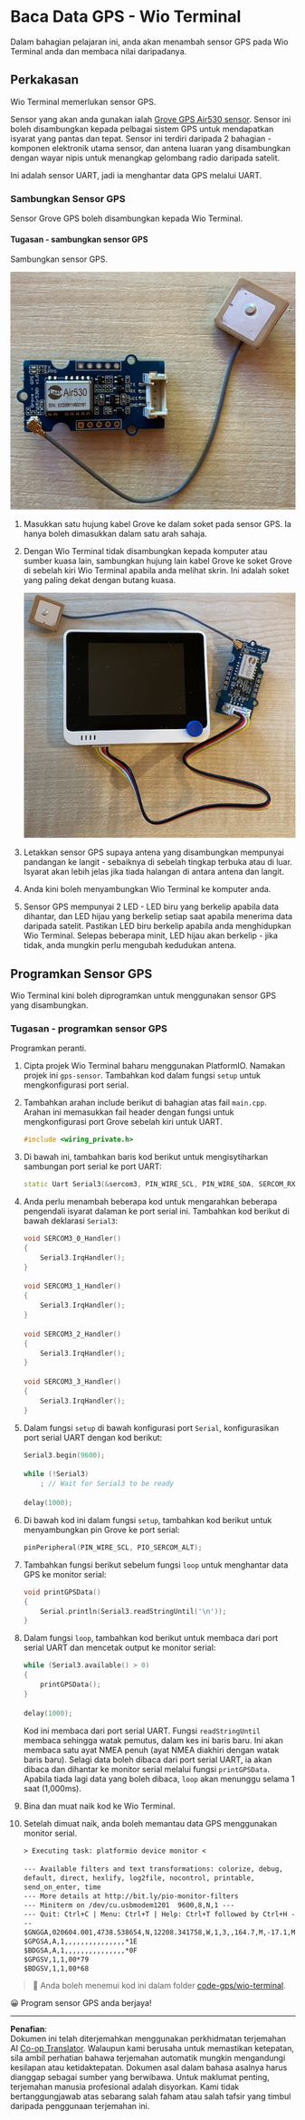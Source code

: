 <!--
CO_OP_TRANSLATOR_METADATA:
{
  "original_hash": "da6ae0a795cf06be33d23ca5b8493fc8",
  "translation_date": "2025-08-27T23:39:46+00:00",
  "source_file": "3-transport/lessons/1-location-tracking/wio-terminal-gps-sensor.md",
  "language_code": "ms"
}
-->
# Baca Data GPS - Wio Terminal

Dalam bahagian pelajaran ini, anda akan menambah sensor GPS pada Wio Terminal anda dan membaca nilai daripadanya.

## Perkakasan

Wio Terminal memerlukan sensor GPS.

Sensor yang akan anda gunakan ialah [Grove GPS Air530 sensor](https://www.seeedstudio.com/Grove-GPS-Air530-p-4584.html). Sensor ini boleh disambungkan kepada pelbagai sistem GPS untuk mendapatkan isyarat yang pantas dan tepat. Sensor ini terdiri daripada 2 bahagian - komponen elektronik utama sensor, dan antena luaran yang disambungkan dengan wayar nipis untuk menangkap gelombang radio daripada satelit.

Ini adalah sensor UART, jadi ia menghantar data GPS melalui UART.

### Sambungkan Sensor GPS

Sensor Grove GPS boleh disambungkan kepada Wio Terminal.

#### Tugasan - sambungkan sensor GPS

Sambungkan sensor GPS.

![Sensor GPS Grove](../../../../../translated_images/grove-gps-sensor.247943bf69b03f0d1820ef6ed10c587f9b650e8db55b936851c92412180bd3e2.ms.png)

1. Masukkan satu hujung kabel Grove ke dalam soket pada sensor GPS. Ia hanya boleh dimasukkan dalam satu arah sahaja.

1. Dengan Wio Terminal tidak disambungkan kepada komputer atau sumber kuasa lain, sambungkan hujung lain kabel Grove ke soket Grove di sebelah kiri Wio Terminal apabila anda melihat skrin. Ini adalah soket yang paling dekat dengan butang kuasa.

    ![Sensor GPS Grove disambungkan ke soket sebelah kiri](../../../../../translated_images/wio-gps-sensor.19fd52b81ce58095d5deb3d4e5a1fdd88818d76569b00b1f0d740c92dc986525.ms.png)

1. Letakkan sensor GPS supaya antena yang disambungkan mempunyai pandangan ke langit - sebaiknya di sebelah tingkap terbuka atau di luar. Isyarat akan lebih jelas jika tiada halangan di antara antena dan langit.

1. Anda kini boleh menyambungkan Wio Terminal ke komputer anda.

1. Sensor GPS mempunyai 2 LED - LED biru yang berkelip apabila data dihantar, dan LED hijau yang berkelip setiap saat apabila menerima data daripada satelit. Pastikan LED biru berkelip apabila anda menghidupkan Wio Terminal. Selepas beberapa minit, LED hijau akan berkelip - jika tidak, anda mungkin perlu mengubah kedudukan antena.

## Programkan Sensor GPS

Wio Terminal kini boleh diprogramkan untuk menggunakan sensor GPS yang disambungkan.

### Tugasan - programkan sensor GPS

Programkan peranti.

1. Cipta projek Wio Terminal baharu menggunakan PlatformIO. Namakan projek ini `gps-sensor`. Tambahkan kod dalam fungsi `setup` untuk mengkonfigurasi port serial.

1. Tambahkan arahan include berikut di bahagian atas fail `main.cpp`. Arahan ini memasukkan fail header dengan fungsi untuk mengkonfigurasi port Grove sebelah kiri untuk UART.

    ```cpp
    #include <wiring_private.h>
    ```

1. Di bawah ini, tambahkan baris kod berikut untuk mengisytiharkan sambungan port serial ke port UART:

    ```cpp
    static Uart Serial3(&sercom3, PIN_WIRE_SCL, PIN_WIRE_SDA, SERCOM_RX_PAD_1, UART_TX_PAD_0);
    ```

1. Anda perlu menambah beberapa kod untuk mengarahkan beberapa pengendali isyarat dalaman ke port serial ini. Tambahkan kod berikut di bawah deklarasi `Serial3`:

    ```cpp
    void SERCOM3_0_Handler()
    {
        Serial3.IrqHandler();
    }
    
    void SERCOM3_1_Handler()
    {
        Serial3.IrqHandler();
    }
    
    void SERCOM3_2_Handler()
    {
        Serial3.IrqHandler();
    }
    
    void SERCOM3_3_Handler()
    {
        Serial3.IrqHandler();
    }
    ```

1. Dalam fungsi `setup` di bawah konfigurasi port `Serial`, konfigurasikan port serial UART dengan kod berikut:

    ```cpp
    Serial3.begin(9600);

    while (!Serial3)
        ; // Wait for Serial3 to be ready

    delay(1000);
    ```

1. Di bawah kod ini dalam fungsi `setup`, tambahkan kod berikut untuk menyambungkan pin Grove ke port serial:

    ```cpp
    pinPeripheral(PIN_WIRE_SCL, PIO_SERCOM_ALT);
    ```

1. Tambahkan fungsi berikut sebelum fungsi `loop` untuk menghantar data GPS ke monitor serial:

    ```cpp
    void printGPSData()
    {
        Serial.println(Serial3.readStringUntil('\n'));
    }
    ```

1. Dalam fungsi `loop`, tambahkan kod berikut untuk membaca dari port serial UART dan mencetak output ke monitor serial:

    ```cpp
    while (Serial3.available() > 0)
    {
        printGPSData();
    }
    
    delay(1000);
    ```

    Kod ini membaca dari port serial UART. Fungsi `readStringUntil` membaca sehingga watak pemutus, dalam kes ini baris baru. Ini akan membaca satu ayat NMEA penuh (ayat NMEA diakhiri dengan watak baris baru). Selagi data boleh dibaca dari port serial UART, ia akan dibaca dan dihantar ke monitor serial melalui fungsi `printGPSData`. Apabila tiada lagi data yang boleh dibaca, `loop` akan menunggu selama 1 saat (1,000ms).

1. Bina dan muat naik kod ke Wio Terminal.

1. Setelah dimuat naik, anda boleh memantau data GPS menggunakan monitor serial.

    ```output
    > Executing task: platformio device monitor <
    
    --- Available filters and text transformations: colorize, debug, default, direct, hexlify, log2file, nocontrol, printable, send_on_enter, time
    --- More details at http://bit.ly/pio-monitor-filters
    --- Miniterm on /dev/cu.usbmodem1201  9600,8,N,1 ---
    --- Quit: Ctrl+C | Menu: Ctrl+T | Help: Ctrl+T followed by Ctrl+H ---
    $GNGGA,020604.001,4738.538654,N,12208.341758,W,1,3,,164.7,M,-17.1,M,,*67
    $GPGSA,A,1,,,,,,,,,,,,,,,*1E
    $BDGSA,A,1,,,,,,,,,,,,,,,*0F
    $GPGSV,1,1,00*79
    $BDGSV,1,1,00*68
    ```

> 💁 Anda boleh menemui kod ini dalam folder [code-gps/wio-terminal](../../../../../3-transport/lessons/1-location-tracking/code-gps/wio-terminal).

😀 Program sensor GPS anda berjaya!

---

**Penafian**:  
Dokumen ini telah diterjemahkan menggunakan perkhidmatan terjemahan AI [Co-op Translator](https://github.com/Azure/co-op-translator). Walaupun kami berusaha untuk memastikan ketepatan, sila ambil perhatian bahawa terjemahan automatik mungkin mengandungi kesilapan atau ketidaktepatan. Dokumen asal dalam bahasa asalnya harus dianggap sebagai sumber yang berwibawa. Untuk maklumat penting, terjemahan manusia profesional adalah disyorkan. Kami tidak bertanggungjawab atas sebarang salah faham atau salah tafsir yang timbul daripada penggunaan terjemahan ini.